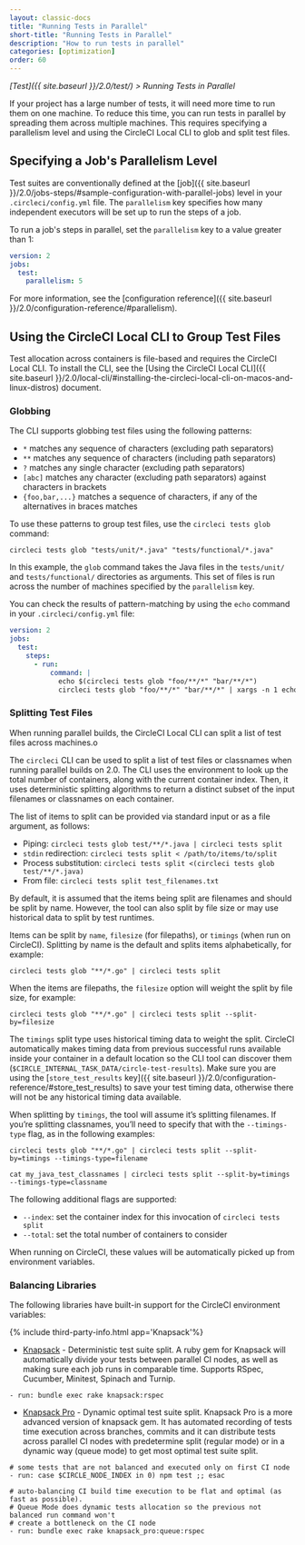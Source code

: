 ```yaml
---
layout: classic-docs
title: "Running Tests in Parallel"
short-title: "Running Tests in Parallel"
description: "How to run tests in parallel"
categories: [optimization]
order: 60
---
```


*[Test]({{ site.baseurl }}/2.0/test/) > Running Tests in Parallel*

If your project has a large number of tests,
it will need more time to run them on one machine.
To reduce this time,
you can run tests in parallel
by spreading them across multiple machines.
This requires specifying a parallelism level
and using the CircleCI Local CLI
to glob and split test files.

## Specifying a Job's Parallelism Level

Test suites are conventionally defined at the [job]({{ site.baseurl }}/2.0/jobs-steps/#sample-configuration-with-parallel-jobs) level in your `.circleci/config.yml` file.
The `parallelism` key specifies
how many independent executors will be set up
to run the steps of a job.

To run a job's steps in parallel,
set the `parallelism` key to a value greater than 1:

```yaml
version: 2
jobs:
  test:
    parallelism: 5
```

For more information,
see the [configuration reference]({{ site.baseurl }}/2.0/configuration-reference/#parallelism).

## Using the CircleCI Local CLI to Group Test Files

Test allocation across containers is file-based
and requires the CircleCI Local CLI.
To install the CLI,
see the [Using the CircleCI Local CLI]({{ site.baseurl }}/2.0/local-cli/#installing-the-circleci-local-cli-on-macos-and-linux-distros) document.

### Globbing

The CLI supports globbing test files
using the following patterns:

- `*` matches any sequence of characters (excluding path separators)
- `**` matches any sequence of characters (including path separators)
- `?` matches any single character (excluding path separators)
- `[abc]` matches any character (excluding path separators) against characters in brackets
- `{foo,bar,...}` matches a sequence of characters, if any of the alternatives in braces matches

To use these patterns to group test files,
use the `circleci tests glob` command:

    circleci tests glob "tests/unit/*.java" "tests/functional/*.java"

In this example,
the `glob` command takes the Java files in the `tests/unit/` and `tests/functional/` directories as arguments.
This set of files is run across the number of machines
specified by the `parallelism` key.

You can check the results of pattern-matching
by using the `echo` command in your `.circleci/config.yml` file:

```yaml
version: 2
jobs:
  test:
    steps:
      - run:
          command: |
            echo $(circleci tests glob "foo/**/*" "bar/**/*")
            circleci tests glob "foo/**/*" "bar/**/*" | xargs -n 1 echo
```

### Splitting Test Files

When running parallel builds,
the CircleCI Local CLI can split a list of test files across machines.o

The `circleci` CLI can be used to split a list of test files or classnames when running parallel builds on 2.0. The CLI uses the environment to look up the total number of containers, along with the current container index. Then, it uses deterministic splitting algorithms to return a distinct subset of the input filenames or classnames on each container.

The list of items to split can be provided via standard input or as a file argument, as follows:

- Piping: `circleci tests glob test/**/*.java | circleci tests split`
- `stdin` redirection: `circleci tests split < /path/to/items/to/split`
- Process substitution: `circleci tests split <(circleci tests glob test/**/*.java)`
- From file: `circleci tests split test_filenames.txt`

By default, it is assumed that the items being split are filenames and should be split by name. However, the tool can also split by file size or may use historical data to split by test runtimes.

Items can be split by `name`, `filesize` (for filepaths), or `timings` (when run on CircleCI). Splitting by name is the default and splits items alphabetically, for example:

`circleci tests glob "**/*.go" | circleci tests split`

When the items are filepaths, the `filesize` option will weight the split by file size, for example:

`circleci tests glob "**/*.go" | circleci tests split --split-by=filesize`

The `timings` split type uses historical timing data to weight the split. CircleCI automatically makes timing data from previous successful runs available inside your container in a default location so the CLI tool can discover them (`$CIRCLE_INTERNAL_TASK_DATA/circle-test-results`). Make sure you are using the [`store_test_results` key]({{ site.baseurl }}/2.0/configuration-reference/#store_test_results) to save your test timing data, otherwise there will not be any historical timing data available.

When splitting by `timings`, the tool will assume it’s splitting filenames. If you’re splitting classnames, you’ll need to specify that with the `--timings-type` flag, as in the following examples:

`circleci tests glob "**/*.go" | circleci tests split --split-by=timings --timings-type=filename`

`cat my_java_test_classnames | circleci tests split --split-by=timings --timings-type=classname`

The following additional flags are supported:
- `--index`: set the container index for this invocation of `circleci tests split`
- `--total`: set the total number of containers to consider

When running on CircleCI, these values will be automatically picked up from environment variables.

### Balancing Libraries

The following libraries have built-in support for the CircleCI environment variables:

{% include third-party-info.html app='Knapsack'%}

* [Knapsack](https://github.com/ArturT/knapsack) - Deterministic test suite split. A ruby gem for Knapsack will automatically divide your tests between parallel CI nodes, as well as making sure each job runs in comparable time. Supports RSpec, Cucumber, Minitest, Spinach and Turnip.

```
- run: bundle exec rake knapsack:rspec
```

* [Knapsack Pro](https://github.com/KnapsackPro/knapsack_pro-ruby) - Dynamic optimal test suite split. Knapsack Pro is a more advanced version of knapsack gem. It has automated recording of tests time execution across branches, commits and it can distribute tests across parallel CI nodes with predetermine split (regular mode) or in a dynamic way (queue mode) to get most optimal test suite split.

```
# some tests that are not balanced and executed only on first CI node
- run: case $CIRCLE_NODE_INDEX in 0) npm test ;; esac

# auto-balancing CI build time execution to be flat and optimal (as fast as possible).
# Queue Mode does dynamic tests allocation so the previous not balanced run command won't
# create a bottleneck on the CI node
- run: bundle exec rake knapsack_pro:queue:rspec
```
